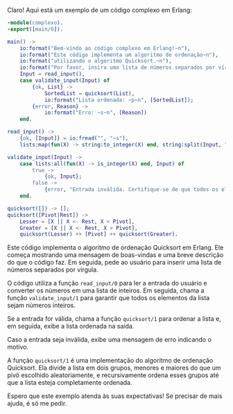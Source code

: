 Claro! Aqui está um exemplo de um código complexo em Erlang:

```erlang
-module(complexo).
-export([main/0]).

main() ->
    io:format("Bem-vindo ao código complexo em Erlang!~n"),
    io:format("Este código implementa um algoritmo de ordenação~n"),
    io:format("utilizando o algoritmo Quicksort.~n"),
    io:format("Por favor, insira uma lista de números separados por vírgula: "),
    Input = read_input(),
    case validate_input(Input) of
        {ok, List} ->
            SortedList = quicksort(List),
            io:format("Lista ordenada: ~p~n", [SortedList]);
        {error, Reason} ->
            io:format("Erro: ~s~n", [Reason])
    end.

read_input() ->
    {ok, [Input]} = io:fread("", "~s"),
    lists:map(fun(X) -> string:to_integer(X) end, string:split(Input, ",")).

validate_input(Input) ->
    case lists:all(fun(X) -> is_integer(X) end, Input) of
        true ->
            {ok, Input};
        false ->
            {error, "Entrada inválida. Certifique-se de que todos os elementos sejam números inteiros."}
    end.

quicksort([]) -> [];
quicksort([Pivot|Rest]) ->
    Lesser = [X || X <- Rest, X < Pivot],
    Greater = [X || X <- Rest, X > Pivot],
    quicksort(Lesser) ++ [Pivot] ++ quicksort(Greater).
```

Este código implementa o algoritmo de ordenação Quicksort em Erlang. Ele começa mostrando uma mensagem de boas-vindas e uma breve descrição do que o código faz. Em seguida, pede ao usuário para inserir uma lista de números separados por vírgula.

O código utiliza a função `read_input/0` para ler a entrada do usuário e converter os números em uma lista de inteiros. Em seguida, chama a função `validate_input/1` para garantir que todos os elementos da lista sejam números inteiros.

Se a entrada for válida, chama a função `quicksort/1` para ordenar a lista e, em seguida, exibe a lista ordenada na saída.

Caso a entrada seja inválida, exibe uma mensagem de erro indicando o motivo.

A função `quicksort/1` é uma implementação do algoritmo de ordenação Quicksort. Ela divide a lista em dois grupos, menores e maiores do que um pivô escolhido aleatoriamente, e recursivamente ordena esses grupos até que a lista esteja completamente ordenada.

Espero que este exemplo atenda às suas expectativas! Se precisar de mais ajuda, é só me pedir.